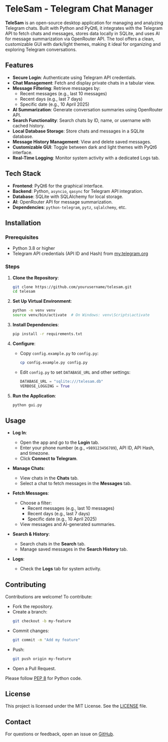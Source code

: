 
# TeleSam - Telegram Chat Manager

**TeleSam** is an open-source desktop application for managing and analyzing Telegram chats. Built with Python and PyQt6, it integrates with the Telegram API to fetch chats and messages, stores data locally in SQLite, and uses AI for message summarization via OpenRouter API. The tool offers a clean, customizable GUI with dark/light themes, making it ideal for organizing and exploring Telegram conversations.

## Features

- **Secure Login**: Authenticate using Telegram API credentials.
- **Chat Management**: Fetch and display private chats in a tabular view.
- **Message Filtering**: Retrieve messages by:
  - Recent messages (e.g., last 10 messages)
  - Recent days (e.g., last 7 days)
  - Specific date (e.g., 10 April 2025)
- **AI Summarization**: Generate conversation summaries using OpenRouter API.
- **Search Functionality**: Search chats by ID, name, or username with cached history.
- **Local Database Storage**: Store chats and messages in a SQLite database.
- **Message History Management**: View and delete saved messages.
- **Customizable GUI**: Toggle between dark and light themes with PyQt6 interface.
- **Real-Time Logging**: Monitor system activity with a dedicated Logs tab.

## Tech Stack

- **Frontend**: PyQt6 for the graphical interface.
- **Backend**: Python, `asyncio`, `qasync` for Telegram API integration.
- **Database**: SQLite with SQLAlchemy for local storage.
- **AI**: OpenRouter API for message summarization.
- **Dependencies**: `python-telegram`, `pytz`, `sqlalchemy`, etc.

## Installation

### Prerequisites

- Python 3.8 or higher
- Telegram API credentials (API ID and Hash) from [my.telegram.org](https://my.telegram.org)

### Steps

1. **Clone the Repository**:
   ```bash
   git clone https://github.com/yourusername/telesam.git
   cd telesam
   ```

2. **Set Up Virtual Environment**:
   ```bash
   python -m venv venv
   source venv/bin/activate  # On Windows: venv\Scripts\activate
   ```

3. **Install Dependencies**:
   ```bash
   pip install -r requirements.txt
   ```

4. **Configure**:
   - Copy `config.example.py` to `config.py`:
     ```bash
     cp config.example.py config.py
     ```
   - Edit `config.py` to set `DATABASE_URL` and other settings:
     ```python
     DATABASE_URL = "sqlite:///telesam.db"
     VERBOSE_LOGGING = True
     ```

5. **Run the Application**:
   ```bash
   python gui.py
   ```

## Usage

- **Log In**:
  - Open the app and go to the **Login** tab.
  - Enter your phone number (e.g., `+989123456789`), API ID, API Hash, and timezone.
  - Click **Connect to Telegram**.

- **Manage Chats**:
  - View chats in the **Chats** tab.
  - Select a chat to fetch messages in the **Messages** tab.

- **Fetch Messages**:
  - Choose a filter:
    - Recent messages (e.g., last 10 messages)
    - Recent days (e.g., last 7 days)
    - Specific date (e.g., 10 April 2025)
  - View messages and AI-generated summaries.

- **Search & History**:
  - Search chats in the **Search** tab.
  - Manage saved messages in the **Search History** tab.

- **Logs**:
  - Check the **Logs** tab for system activity.

## Contributing

Contributions are welcome! To contribute:

- Fork the repository.
- Create a branch:
  ```bash
  git checkout -b my-feature
  ```
- Commit changes:
  ```bash
  git commit -m "Add my feature"
  ```
- Push:
  ```bash
  git push origin my-feature
  ```
- Open a Pull Request.

Please follow [PEP 8](https://www.python.org/dev/peps/pep-0008/) for Python code.

## License

This project is licensed under the MIT License. See the [LICENSE](LICENSE) file.

## Contact

For questions or feedback, open an issue on [GitHub](https://github.com/yourusername/telesam/issues).
